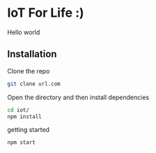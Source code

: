 # IoT For Life :)
Hello world

## Installation
Clone the repo 
```bash
git clone url.com
```
Open the directory and then install dependencies 
```bash
cd iot/
npm install
```
getting started 
```bash
npm start
```
